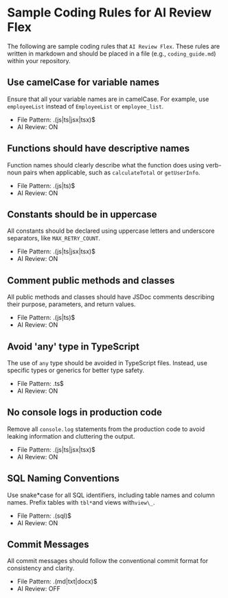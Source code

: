 # Sample Coding Rules for AI Review Flex

The following are sample coding rules that `AI Review Flex`. These rules are written in markdown and should be placed in a file (e.g., `coding_guide.md`) within your repository.

## Use camelCase for variable names

Ensure that all your variable names are in camelCase. For example, use `employeeList` instead of `EmployeeList` or `employee_list`.

- File Pattern: \.(js|ts|jsx|tsx)$
- AI Review: ON

## Functions should have descriptive names

Function names should clearly describe what the function does using verb-noun pairs when applicable, such as `calculateTotal` or `getUserInfo`.

- File Pattern: \.(js|ts)$
- AI Review: ON

## Constants should be in uppercase

All constants should be declared using uppercase letters and underscore separators, like `MAX_RETRY_COUNT`.

- File Pattern: \.(js|ts|jsx|tsx)$
- AI Review: ON

## Comment public methods and classes

All public methods and classes should have JSDoc comments describing their purpose, parameters, and return values.

- File Pattern: \.(js|ts)$
- AI Review: ON

## Avoid 'any' type in TypeScript

The use of `any` type should be avoided in TypeScript files. Instead, use specific types or generics for better type safety.

- File Pattern: \.ts$
- AI Review: ON

## No console logs in production code

Remove all `console.log` statements from the production code to avoid leaking information and cluttering the output.

- File Pattern: \.(js|ts|jsx|tsx)$
- AI Review: ON

## SQL Naming Conventions

Use snake*case for all SQL identifiers, including table names and column names. Prefix tables with `tbl*`and views with`view\_`.

- File Pattern: \.(sql)$
- AI Review: ON

## Commit Messages

All commit messages should follow the conventional commit format for consistency and clarity.

- File Pattern: \.(md|txt|docx)$
- AI Review: OFF
